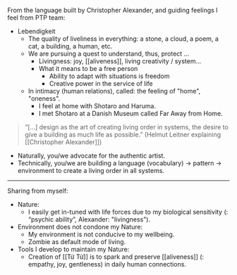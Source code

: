 From the language built by Christopher Alexander,
and guiding feelings I feel from PTP team:

- Lebendigkeit
	- The quality of liveliness in everything: a stone, a cloud, a poem, a cat, a building, a human, etc.
	- We are pursuing a quest to understand, thus, protect …
		- Livingness: joy, [[aliveness]], living creativity / system...
		- What it means to be a free person
			- Ability to adapt with situations is freedom
			- Creative power in the service of life
	- In intimacy (human relations), called: the feeling of "home", "oneness".
		- I feel at home with Shotaro and Haruma.
		- I met Shotaro at a Danish Museum called Far Away from Home.


> “[...] design as the art of creating living order in systems, the desire to give a building as much life as possible.” (Helmut Leitner explaining [[Christopher Alexander]])

- Naturally, you/we advocate for the authentic artist.   
- Technically, you/we are building a language (vocabulary) → pattern → environment to create a living order in all systems.

-------

Sharing from myself:

- Nature: 
	- I easily get in-tuned with life forces due to my biological sensitivity (: “psychic ability”, Alexander: "livingness").
- Environment does not condone my Nature:
	- My environment is not conducive to my wellbeing. 
	- Zombie as default mode of living.
- Tools I develop to maintain my Nature:
	- Creation of [[Từ Từ]] is to spark and preserve [[aliveness]] (: empathy, joy, gentleness) in daily human connections.